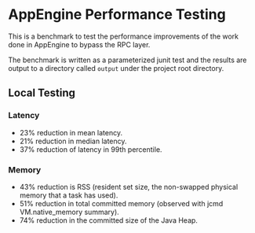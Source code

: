 # AppEngine Performance Testing

This is a benchmark to test the performance improvements of the work done in AppEngine to bypass the RPC layer.

The benchmark is written as a parameterized junit test and the results are output to a directory called `output` under the project root directory.

## Local Testing

### Latency
- 23% reduction in mean latency.
- 21% reduction in median latency.
- 37% reduction of latency in 99th percentile.

### Memory
- 43% reduction is RSS (resident set size, the non-swapped physical memory that a task has used).
- 51% reduction in total committed memory (observed with jcmd VM.native_memory summary).
- 74% reduction in the committed size of the Java Heap.